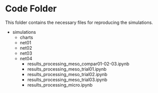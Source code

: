 # Code Folder 

This folder contains the necessary files for reproducing the simulations.

* simulations  
	* charts  
	* net01
	* net02
	* net03
	* net04
		* results_processing_meso_compar01-02-03.ipynb
		* results_processing_meso_trial01.ipynb
		* results_processing_meso_trial02.ipynb
		* results_processing_meso_trial03.ipynb
		* results_processing_micro.ipynb
